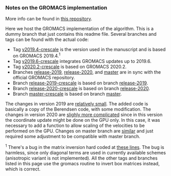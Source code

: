 ### Notes on the GROMACS implementation

More info can be found in [this repository](https://github.com/bussilab/crescale).

Here we host the GROMACS implementation of the algorithm. This is a dummy branch that just contains this readme file.
Several branches and tags can be found with the actual code:
- Tag [v2019.4-crescale](https://github.com/bussilab/crescale-gromacs/releases/tag/v2019.4-crescale)
  is the version used in the manuscript and is based on GROMACS 2019.4.<sup>1</sup>
- Tag [v2019.6-crescale](https://github.com/bussilab/crescale-gromacs/releases/tag/v2019.6-crescale)
  integrates GROMACS updates up to 2019.6.
- Tag [v2020.2-crescale](https://github.com/bussilab/crescale-gromacs/releases/tag/v2020.2-crescale)
  is based on GROMACS 2020.2.
- Branches [release-2019](http://github.com/bussilab/crescale-gromacs/tree/release-2019),
  [release-2020](http://github.com/bussilab/crescale-gromacs/tree/release-2020),
  and [master](http://github.com/bussilab/crescale-gromacs/tree/master) are in sync with the official GROMACS repository.
- Branch [release-2019-crescale](http://github.com/bussilab/crescale-gromacs/tree/release-2019-crescale)
  is based on branch [release-2019](http://github.com/bussilab/crescale-gromacs/tree/release-2019).
- Branch [release-2020-crescale](http://github.com/bussilab/crescale-gromacs/tree/release-2020-crescale)
  is based on branch [release-2020](http://github.com/bussilab/crescale-gromacs/tree/release-2020).
- Branch [master-crescale](http://github.com/bussilab/crescale-gromacs/tree/master-crescale)
  is based on branch [master](http://github.com/bussilab/crescale-gromacs/tree/master).

The changes in version 2019 are [relatively small](https://github.com/bussilab/crescale-gromacs/compare/release-2019..release-2019-crescale). The added code is basically a copy of the Berendsen code, with some modification. The changes in version 2020 are [slighly more complicated](https://github.com/bussilab/crescale-gromacs/compare/release-2020..release-2020-crescale) since in this version the coordinate update might be done on the GPU only. In this case, it was necessary to add a function to allow scaling of the velocities to be performed on the GPU. Changes on master branch are [similar](https://github.com/bussilab/crescale-gromacs/compare/master..master-crescale) and just required some adjustment to be compatible with master branch.

<sup>1</sup> There's a bug in the matrix inversion hard coded at [these lines](https://github.com/bussilab/crescale-gromacs/blob/v2019.4-crescale/src/gromacs/mdlib/coupling.cpp#L919-L925). The bug is harmless, since only diagonal terms are used in currently available schemes (anisotropic variant is not implemented). All the other tags and branches listed in this page use the gromacs routine to invert box matrices instead, which is correct.
